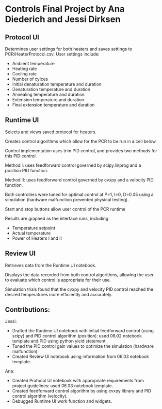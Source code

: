 # Controls Final Project by Ana Diederich and Jessi Dirksen

## Protocol UI
Determines user settings for both heaters and saves settings to PCR/HeaterProtocol.csv.
User settings include:
* Ambient temperature
* Heating rate
* Cooling rate
* Number of cylces
* Initial denaturation temperature and duration
* Denaturation temperature and duration
* Annealing temperature and duration
* Extension temperature and duration
* Final extension temperature and duration

## Runtime UI
Selects and views saved protocol for heaters. 

Creates control algorithms which allow for the PCR to be run in a cell below. 

Control implementation uses trim PID control, and provides two methods for this PID control.

  Method I: uses feedforward control governed by scipy.linprog and a position PID function.
  
  Method II: uses feedforward control governed by cvxpy and a velocity PID function.
  
  Both controllers were tuned for optimal control at P=1, I=0, D=0.05 using a simulation (hardware malfunction prevented physical testing). 
  
  Start and stop buttons allow user control of the PCR runtime
  
  Results are graphed as the interface runs, including:
  * Temperature setpoint
  * Actual temperature
  * Power of Heaters I and II

## Review UI
Retrieves data from the Runtime UI notebook.

Displays the data recorded from both control algorithms, allowing the user to evaluate which control is appropriate for their use. 
  
Simulation trials found that the cvxpy and velocity PID control reached the desired temperatures more efficiently and accurately.

## Contributions:

Jessi: 
* Drafted the Runtime UI notebook with initial feedforward control (using scipy) and PID control algorithm (position): used 06.02 notebook template and PID using python yield statement
* Tuned the PID control gain values to optimize the simulation (hardware malfunction)
* Created Review UI notebook using information from 06.03 notebook template.

Ana:
* Created Protocol UI notebook with appropriate requirements from project guidelines: used 06.03 notebook template. 
* Created feedforward control algorithm by using cvxpy library and PID control algorithm (velocity). 
* Debugged Runtime UI work function and widgets.

